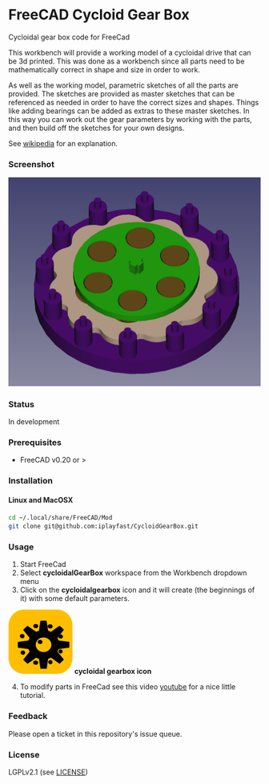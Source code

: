 # FreeCAD Cycloid Gear Box
Cycloidal gear box code for FreeCad

This workbench will provide a working model of a cycloidal drive that can be 3d printed. This was done as a workbench since all parts need to be mathematically correct in shape and size in order to work. 

As well as the working model, parametric sketches of all the parts are provided. The sketches are provided as master sketches that can be referenced as needed in order to have the correct sizes and shapes. Things like adding bearings can be added as extras to these master sketches.  In this way you can work out the gear parameters by working with the parts, and then build off the sketches for your own designs.

See [wikipedia](https://en.wikipedia.org/wiki/Cycloidal_drive) for an explanation.

### Screenshot
![Screen Shot](screenshot.png?raw=true "Screen Shot")

### Status
In development 

### Prerequisites
* FreeCAD v0.20 or >

### Installation

#### Linux and MacOSX

```bash
cd ~/.local/share/FreeCAD/Mod
git clone git@github.com:iplayfast/CycloidGearBox.git 
```

### Usage 

1. Start FreeCad
2. Select **cycloidalGearBox** workspace from the Workbench dropdown menu
3. Click on the **cycloidalgearbox** icon and it will create (the beginnings of it) with some default parameters.

![logo](icons/cycloidgearbox.svg) **cycloidal gearbox icon**

4. To modify parts in FreeCad see this video [youtube](https://youtu.be/Q2j7iGGt7Qo) for a nice little tutorial.
### Feedback

Please open a ticket in this repository's issue queue.

### License
LGPLv2.1 (see [LICENSE](LICENSE))
